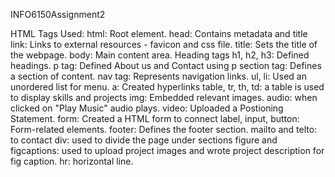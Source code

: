 INFO6150Assignment2


HTML Tags Used:
html: Root element. 
head: Contains metadata and title 
link: Links to external resources - favicon and css file. 
title: Sets the title of the webpage. 
body: Main content area. 
Heading tags h1, h2, h3: Defined headings. 
p tag: Defined About us and Contact using p
section tag: Defines a section of content. 
nav tag: Represents navigation links. 
ul, li: Used an unordered list for menu. 
a: Created hyperlinks 
table, tr, th, td: a table is used to display skills and projects
img: Embedded relevant images. 
audio: when clicked on "Play Music" audio plays. 
video: Uploaded a Postioning Statement. 
form: Created a HTML form to connect 
label, input, button: Form-related elements. 
footer: Defines the footer section. 
mailto and telto: to contact
div: used to divide the page under sections
figure and figcaptions: used to upload project images and wrote project description for fig caption.
hr: horizontal line.
